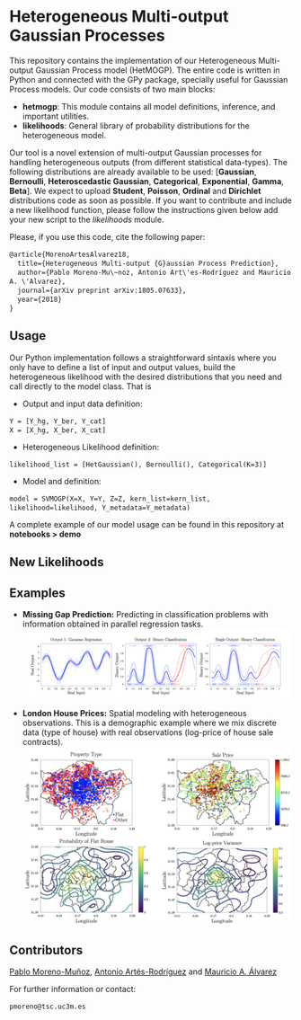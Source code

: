 # Heterogeneous Multi-output Gaussian Processes

This repository contains the implementation of our Heterogeneous Multi-output Gaussian Process model (HetMOGP). The entire code is written in Python and connected with the GPy package, specially useful for Gaussian Process models. Our code consists of two main blocks:

- **hetmogp**: This module contains all model definitions, inference, and important utilities.
- **likelihoods**: General library of probability distributions for the heterogeneous model.

Our tool is a novel extension of multi-output Gaussian processes for handling heterogeneous outputs (from different statistical data-types). The following distributions are already available to be used: [**Gaussian**, **Bernoulli**, **Heteroscedastic Gaussian**, **Categorical**, **Exponential**, **Gamma**, **Beta**]. We expect to upload **Student**, **Poisson**, **Ordinal** and **Dirichlet** distributions code as soon as possible. If you want to contribute and include a new likelihood function, please follow the instructions given below add your new script to the *likelihoods* module.

Please, if you use this code, cite the following paper:
```
@article{MorenoArtesAlvarez18,
  title={Heterogeneous Multi-output {G}aussian Process Prediction},
  author={Pablo Moreno-Mu\~noz, Antonio Art\'es-Rodríguez and Mauricio A. \'Alvarez},
  journal={arXiv preprint arXiv:1805.07633},
  year={2018}
}
```

## Usage

Our Python implementation follows a straightforward sintaxis where you only have to define a list of input and output values, build the heterogeneous likelihood with the desired distributions that you need and call directly to the model class. That is

* Output and input data definition:
```
Y = [Y_hg, Y_ber, Y_cat]
X = [X_hg, X_ber, X_cat]
```
* Heterogeneous Likelihood definition:
```
likelihood_list = [HetGaussian(), Bernoulli(), Categorical(K=3)]
```
* Model and definition:
```
model = SVMOGP(X=X, Y=Y, Z=Z, kern_list=kern_list, likelihood=likelihood, Y_metadata=Y_metadata)
```

A complete example of our model usage can be found in this repository at **notebooks > demo**

## New Likelihoods

## Examples
* **Missing Gap Prediction:** Predicting in classification problems with information obtained
in parallel regression tasks.
![gap](tmp/gap.png)

* **London House Prices:** Spatial modeling with heterogeneous observations. This is a
demographic example where we mix discrete data (type of house) with real observations
(log-price of house sale contracts).
![london](tmp/london.png)

## Contributors

[Pablo Moreno-Muñoz](http://www.tsc.uc3m.es/~pmoreno/), [Antonio Artés-Rodríguez](http://www.tsc.uc3m.es/~antonio/) and [Mauricio A. Álvarez](https://sites.google.com/site/maalvarezl/)

For further information or contact:
```
pmoreno@tsc.uc3m.es
```
